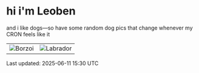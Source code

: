 # hi i'm Leoben

and i like dogs—so have some random dog pics that change whenever my CRON feels like it

|  |  |
|--------|----------|
| ![Borzoi](https://random-dog-vercel.vercel.app/api/random-borzoi?v=1749655828) | ![Labrador](https://random-dog-vercel.vercel.app/api/random-labrador?v=1749655828) |

Last updated: 2025-06-11 15:30 UTC
